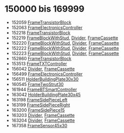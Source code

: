 # 150000 bis 169999
- 152059 [FrameTransistorBlock](Elements/FrameTransistorBlock.md)
- 152063 [FrameElectronicsController](Elements/FrameElectronicsController.md)
- 152218 [FrameTransistorBlock](Elements/FrameTransistorBlock.md)
- 152219 [FrameBlockWithStud](Elements/FrameBlockWithStud.md), [Divider](ModelBase/Divider.md), [FrameCassette](Elements/FrameCassette.md)
- 152220 [FrameBlockWithStud](Elements/FrameBlockWithStud.md), [Divider](ModelBase/Divider.md), [FrameCassette](Elements/FrameCassette.md)
- 152222 [FrameBlockWithStud](Elements/FrameBlockWithStud.md), [Divider](ModelBase/Divider.md), [FrameCassette](Elements/FrameCassette.md)
- 152223 [FrameBlockWithStud](Elements/FrameBlockWithStud.md), [Divider](ModelBase/Divider.md), [FrameCassette](Elements/FrameCassette.md)
- 152860 [FrameTransistorBlock](Elements/FrameTransistorBlock.md)
- 153513 [FrameTXTController](Elements/FrameTXTController.md)
- 156042 [Divider](ModelBase/Divider.md), [FrameCassette](Elements/FrameCassette.md)
- 156499 [FrameElectronicsController](Elements/FrameElectronicsController.md)
- 156511 [HolderBuildingPlate30x30](Elements/HolderBuildingPlate30x30.md)
- 160545 [FrameTwoStrut30](Elements/FrameTwoStrut30.md)
- 161944 [FrameBTSmartController](Elements/FrameBTSmartController.md)
- 163042 [HolderBuildingPlate30x45](Elements/HolderBuildingPlate30x45.md)
- 163198 [FrameSidePieceLeft](Elements/FrameSidePieceLeft.md)
- 163199 [FrameSidePieceRight](Elements/FrameSidePieceRight.md)
- 163200 [FrameSidePiece15](Elements/FrameSidePiece15.md)
- 163203 [Divider](ModelBase/Divider.md), [FrameCassette](Elements/FrameCassette.md)
- 163204 [Divider](ModelBase/Divider.md), [FrameCassette](Elements/FrameCassette.md)
- 167358 [FrameSensor45x30](Elements/FrameSensor45x30.md)
